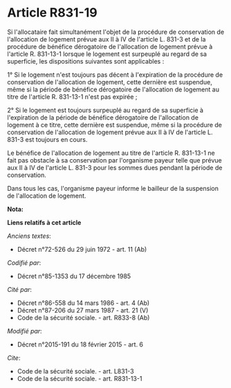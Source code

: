 # Article R831-19

Si l'allocataire fait simultanément l'objet de la procédure de conservation de l'allocation de logement prévue aux II à IV de
l'article L. 831-3 et de la procédure de bénéfice dérogatoire de l'allocation de logement prévue à l'article R. 831-13-1
lorsque le logement est surpeuplé au regard de sa superficie, les dispositions suivantes sont applicables : 

1° Si le logement n'est toujours pas décent à l'expiration de la procédure de conservation de l'allocation de logement, cette
dernière est suspendue, même si la période de bénéfice dérogatoire de l'allocation de logement au titre de l'article R.
831-13-1 n'est pas expirée ; 

2° Si le logement est toujours surpeuplé au regard de sa superficie à l'expiration de la période de bénéfice dérogatoire de
l'allocation de logement à ce titre, cette dernière est suspendue, même si la procédure de conservation de l'allocation de
logement prévue aux II à IV de l'article L. 831-3 est toujours en cours. 

Le bénéfice de l'allocation de logement au titre de l'article R. 831-13-1 ne fait pas obstacle à sa conservation par
l'organisme payeur telle que prévue aux II à IV de l'article L. 831-3 pour les sommes dues pendant la période de
conservation. 

Dans tous les cas, l'organisme payeur informe le bailleur de la suspension de l'allocation de logement.

**Nota:**



**Liens relatifs à cet article**

_Anciens textes_:

  - Décret n°72-526 du 29 juin 1972 - art. 11 (Ab)

_Codifié par_:

  - Décret n°85-1353 du 17 décembre 1985

_Cité par_:

  - Décret n°86-558 du 14 mars 1986 - art. 4 (Ab)
  - Décret n°87-206 du 27 mars 1987 - art. 21 (V)
  - Code de la sécurité sociale. - art. R833-8 (Ab)

_Modifié par_:

  - Décret n°2015-191 du 18 février 2015 - art. 6

_Cite_:

  - Code de la sécurité sociale. - art. L831-3
  - Code de la sécurité sociale. - art. R831-13-1

